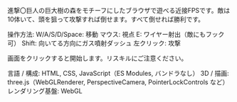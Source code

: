 進撃〇巨人の巨大樹の森をモチーフにしたブラウザで遊べる近接FPSです。敵は10体いて、頭を狙って攻撃すれば倒せます。すべて倒せれば勝利です。

操作方法:
W/A/S/D/Space: 移動
マウス: 視点
E: ワイヤー射出（敵にもフック可）
Shift: 向いてる方向にガス噴射ダッシュ
左クリック: 攻撃

画面をクリックすると開始します。リスキルにご注意ください。



言語 / 構成: HTML, CSS, JavaScript（ES Modules, バンドラなし）
3D / 描画: three.js（WebGLRenderer, PerspectiveCamera, PointerLockControls など）
レンダリング基盤: WebGL
